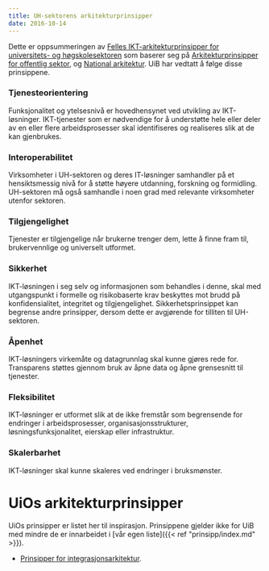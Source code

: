 ```yaml
---
title: UH-sektorens arkitekturprinsipper
date: 2016-10-14
---
```


Dette er oppsummeringen av [Felles IKT-arkitekturprinsipper for universitets- og høgskolesektoren](https://www.uninett.no/arkitektur) som baserer seg på [Arkitekturprinsipper for offentlig sektor](https://www.difi.no/artikkel/2016/01/overordnede-it-arkitekturprinsipper),
og [National arkitektur](https://www.difi.no/fagomrader-og-tjenester/digitalisering-og-samordning/nasjonal-arkitektur).
UiB har vedtatt å følge disse prinsippene.

### Tjenesteorientering

Funksjonalitet og ytelsesnivå er hovedhensynet ved utvikling av IKT-løsninger.
IKT-tjenester som er nødvendige for å understøtte hele eller deler av en eller
flere arbeidsprosesser skal identifiseres og realiseres slik at de kan
gjenbrukes.

### Interoperabilitet

Virksomheter i UH-sektoren og deres IT-løsninger samhandler på et
hensiktsmessig nivå for å støtte høyere utdanning, forskning og formidling.
UH-sektoren må også samhandle i noen grad med relevante virksomheter utenfor
sektoren.

### Tilgjengelighet

Tjenester er tilgjengelige når brukerne trenger dem, lette å finne fram til,
brukervennlige og universelt utformet.

### Sikkerhet

IKT-løsningen i seg selv og informasjonen som behandles i denne, skal med utgangspunkt i
formelle og risikobaserte krav beskyttes mot brudd på konfidensialitet, integritet og tilgjengelighet.
Sikkerhetsprinsippet kan begrense andre prinsipper, dersom dette er avgjørende for tilliten til UH-sektoren.

### Åpenhet

IKT-løsningers virkemåte og datagrunnlag skal kunne gjøres rede for.
Transparens støttes gjennom bruk av åpne data og åpne grensesnitt til
tjenester.

### Fleksibilitet

IKT-løsninger er utformet slik at de ikke fremstår som begrensende for
endringer i arbeidsprosesser, organisasjonsstrukturer, løsningsfunksjonalitet,
eierskap eller infrastruktur.

### Skalerbarhet

IKT-løsninger skal kunne skaleres ved endringer i bruksmønster.

# UiOs arkitekturprinsipper

UiOs prinsipper er listet her til inspirasjon.  Prinsippene gjelder ikke for UiB med mindre de er innarbeidet i [vår egen liste]({{< ref "prinsipp/index.md" >}}).

* [Prinsipper for integrasjonsarkitektur](http://www.usit.uio.no/prosjekter/uio-integrasjonsarkitektur/forprosjekt/leveranser/ia-prinsipper/index.html).
